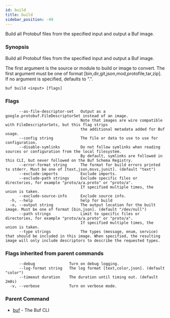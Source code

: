 ```yaml
---
id: build
title: build
sidebar_position: -49
---
```

Build all Protobuf files from the specified input and output a Buf image.

### Synopsis

Build all Protobuf files from the specified input and output a Buf image.

The first argument is the source or module to build or image to convert.
The first argument must be one of format [bin,dir,git,json,mod,protofile,tar,zip].
If no argument is specified, defaults to &#34;.&#34;.

```
buf build <input> [flags]
```

### Flags

```
      --as-file-descriptor-set   Output as a google.protobuf.FileDescriptorSet instead of an image.
                                 Note that images are wire compatible with FileDescriptorSets, but this flag strips
                                 the additional metadata added for Buf usage.
      --config string            The file or data to use to use for configuration.
      --disable-symlinks         Do not follow symlinks when reading sources or configuration from the local filesystem.
                                 By default, symlinks are followed in this CLI, but never followed on the Buf Schema Registry.
      --error-format string      The format for build errors printed to stderr. Must be one of [text,json,msvs,junit]. (default "text")
      --exclude-imports          Exclude imports.
      --exclude-path strings     Exclude specific files or directories, for example "proto/a/a.proto" or "proto/a".
                                 If specified multiple times, the union is taken.
      --exclude-source-info      Exclude source info.
  -h, --help                     help for build
  -o, --output string            The output location for the built image. Must be one of format [bin,json]. (default "/dev/null")
      --path strings             Limit to specific files or directories, for example "proto/a/a.proto" or "proto/a".
                                 If specified multiple times, the union is taken.
      --type strings             The types (message, enum, service) that should be included in this image. When specified, the resulting image will only include descriptors to describe the requested types.
```

### Flags inherited from parent commands

```
      --debug               Turn on debug logging.
      --log-format string   The log format [text,color,json]. (default "color")
      --timeout duration    The duration until timing out. (default 2m0s)
  -v, --verbose             Turn on verbose mode.
```

### Parent Command

* [buf](../buf.md)	 - The Buf CLI
